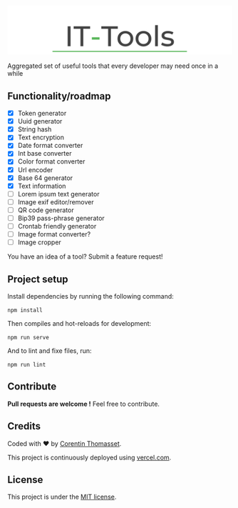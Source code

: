 ![logo](.github/logo.png)

Aggregated set of useful tools that every developer may need once in a while

## Functionality/roadmap

- [x] Token generator
- [x] Uuid generator
- [x] String hash
- [x] Text encryption
- [x] Date format converter
- [x] Int base converter
- [x] Color format converter
- [x] Url encoder
- [x] Base 64 generator
- [x] Text information
- [ ] Lorem ipsum text generator
- [ ] Image exif editor/remover
- [ ] QR code generator
- [ ] Bip39 pass-phrase generator
- [ ] Crontab friendly generator
- [ ] Image format converter?
- [ ] Image cropper 

You have an idea of a tool? Submit a feature request!

## Project setup
Install dependencies by running the following command:
```shell
npm install
```

Then compiles and hot-reloads for development:
```shell
npm run serve
```

And to lint and fixe files, run:
```shell
npm run lint
```

## Contribute
**Pull requests are welcome !** Feel free to contribute.

## Credits
Coded with ❤️ by [Corentin Thomasset](//corentin-thomasset.fr).

This project is continuously deployed using [vercel.com](https://vercel.com).

## License
This project is under the [MIT license](LICENSE).